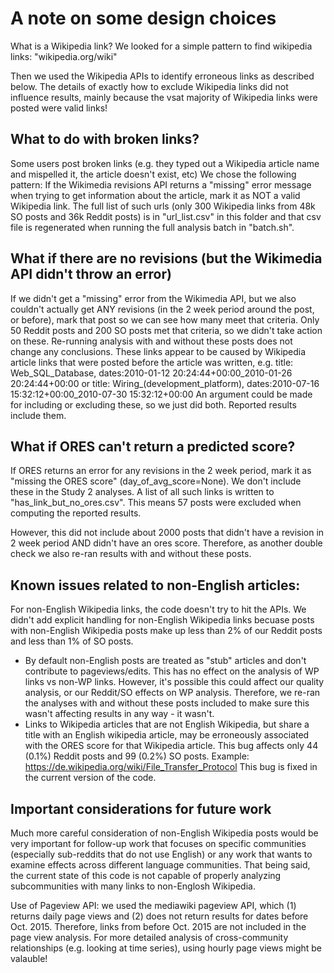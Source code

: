 # A note on some design choices
What is a Wikipedia link?
We looked for a simple pattern to find wikipedia links: "wikipedia.org/wiki"

Then we used the Wikipedia APIs to identify erroneous links as described below.
The details of exactly how to exclude Wikipedia links did not influence results, mainly because the vsat majority of Wikipedia links were posted were valid links!


## What to do with broken links?
Some users post broken links (e.g. they typed out a Wikipedia article name and mispelled it, the article doesn't exist, etc)
We chose the following pattern:
If the Wikimedia revisions API returns a "missing" error message when trying to get information about the article, mark it as NOT a valid Wikipedia link.
The full list of such urls (only 300 Wikipedia links from 48k SO posts and 36k Reddit posts) is in "url_list.csv" in this folder and that csv file is regenerated when running the full analysis batch in "batch.sh".

## What if there are no revisions (but the Wikimedia API didn't throw an error)
If we didn't get a "missing" error from the Wikimedia API, but we also couldn't actually get ANY revisions (in the 2 week period around the post, or before), mark that post so we can see how many meet that criteria. Only 50 Reddit posts and 200 SO posts met that criteria, so we didn't take action on these. Re-running analysis with and without these posts does not change any conclusions.
These links appear to be caused by Wikipedia article links that were posted before the article was written, e.g.
title: Web_SQL_Database, dates:2010-01-12 20:24:44+00:00_2010-01-26 20:24:44+00:00
or
title: Wiring_(development_platform), dates:2010-07-16 15:32:12+00:00_2010-07-30 15:32:12+00:00
An argument could be made for including or excluding these, so we just did both. Reported results include them.

## What if ORES can't return a predicted score?
If ORES returns an error for any revisions in the 2 week period, mark it as "missing the ORES score" (day_of_avg_score=None). We don't include these in the Study 2 analyses. A list of all such links is written to "has_link_but_no_ores.csv". This means 57 posts were excluded when computing the reported results.

However, this did not include about 2000 posts that didn't have a revision in 2 week period AND didn't have an ores score. Therefore, as another double check we also re-ran results with and without these posts.


## Known issues related to non-English articles:
For non-English Wikipedia links, the code doesn't try to hit the APIs.
We didn't add explicit handling for non-English Wikipedia links becuase posts with non-English Wikipedia posts make up less than 2% of our Reddit posts and less than 1% of SO posts.
* By default non-English posts are treated as "stub" articles and don't contribute to pageviews/edits. 
This has no effect on the analysis of WP links vs non-WP links. However, it's possible this could affect our quality analysis, or our Reddit/SO effects on WP analysis. Therefore, we re-ran the analyses with and without these posts included to make sure this wasn't affecting results in any way - it wasn't.
* Links to Wikipedia articles that are not English Wikipedia, but share a title with an English wikipedia article, may be erroneously associated with the ORES score for that Wikipedia article.
This bug affects only 44 (0.1%) Reddit posts and 99 (0.2%) SO posts.
Example: https://de.wikipedia.org/wiki/File_Transfer_Protocol
This bug is fixed in the current version of the code.


## Important considerations for future work
Much more careful consideration of non-English Wikipedia posts would be very important for follow-up work that focuses on specific communities (especially sub-reddits that do not use English) or any work that wants to examine effects across different language communities. That being said, the current state of this code is not capable of properly analyzing subcommunities with many links to non-Englosh Wikipedia.

Use of Pageview API: we used the mediawiki pageview API, which (1) returns daily page views and (2) does not return results for dates before Oct. 2015. Therefore, links from before Oct. 2015 are not included in the page view analysis. For more detailed analysis of cross-community relationships (e.g. looking at time series), using hourly page views might be valauble!